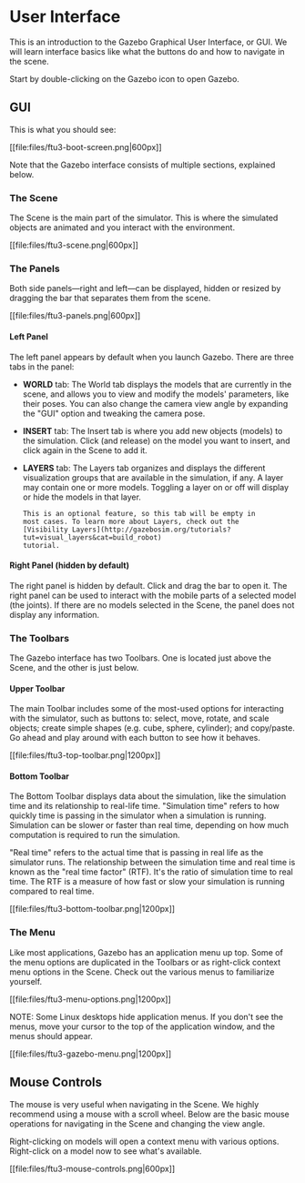 # User Interface

This is an introduction to the Gazebo Graphical User Interface, or GUI. We will learn interface basics like what the buttons do and how to navigate in the scene. 

Start by double-clicking on the Gazebo icon to open Gazebo. 

## GUI

This is what you should see:

[[file:files/ftu3-boot-screen.png|600px]]

Note that the Gazebo interface consists of multiple sections, explained below. 

### The Scene

The Scene is the main part of the simulator. This is where the simulated
objects are animated and you interact with the environment. 

[[file:files/ftu3-scene.png|600px]]

### The Panels

Both side panels—right and left—can be displayed, hidden or resized by dragging
the bar that separates them from the scene.

[[file:files/ftu3-panels.png|600px]]

#### Left Panel

The left panel appears by default when you launch Gazebo. There are three tabs
in the panel:

* **WORLD** tab: The World tab displays the models that are currently in the
  scene, and allows you to view and modify the models' parameters, like their
  poses. You can also change the camera view angle by expanding the
  "GUI" option and tweaking the camera pose. 

* **INSERT** tab: The Insert tab is where you add new objects (models) to the
  simulation. Click (and release) on the model you want to insert, and click
  again in the Scene to add it.


* **LAYERS** tab: The Layers tab organizes and displays the different
  visualization groups that are available in the simulation, if any. A layer
  may contain one or more models. Toggling a layer on or off will display
  or hide the models in that layer. 
  
      This is an optional feature, so this tab will be empty in
      most cases. To learn more about Layers, check out the 
      [Visibility Layers](http://gazebosim.org/tutorials?tut=visual_layers&cat=build_robot) 
      tutorial. 

#### Right Panel (hidden by default)

The right panel is hidden by default. Click and drag the bar to open it. The right panel can 
be used to interact with the mobile parts of a selected model (the joints). If there are no 
models selected in the Scene, the panel does not display any information.

### The Toolbars

The Gazebo interface has two Toolbars. One is located just above the Scene, and
the other is just below.

#### Upper Toolbar

The main Toolbar includes some of the most-used options for interacting with
the simulator, such as buttons to: select, move, rotate, and scale objects;
create simple shapes (e.g. cube, sphere, cylinder); and copy/paste. Go ahead and play 
around with each button to see how it behaves.

[[file:files/ftu3-top-toolbar.png|1200px]]

#### Bottom Toolbar

The Bottom Toolbar displays data about the simulation, like the simulation time
and its relationship to real-life time. "Simulation time" refers to how quickly
time is passing in the simulator when a simulation is running.  Simulation can
be slower or faster than real time, depending on how much computation is
required to run the simulation. 

"Real time" refers to the actual time that is passing in real life as the
simulator runs. The relationship between the simulation time and real time is
known as the "real time factor" (RTF). It's the ratio of simulation time to real
time. The RTF is a measure of how fast or slow your simulation is running
compared to real time. 

[[file:files/ftu3-bottom-toolbar.png|1200px]]

### The Menu 

Like most applications, Gazebo has an application menu up top. Some of the menu
options are duplicated in the Toolbars or as right-click context menu options
in the Scene. Check out the various menus to familiarize yourself. 

[[file:files/ftu3-menu-options.png|1200px]]

NOTE: Some Linux desktops hide application menus. If you don't see the
menus, move your cursor to the top of the application window, and the menus
should appear. 

[[file:files/ftu3-gazebo-menu.png|1200px]]

## Mouse Controls

The mouse is very useful when navigating in the Scene. We highly recommend
using a mouse with a scroll wheel.  Below are the basic mouse operations for
navigating in the Scene and changing the view angle.

Right-clicking on models will open a context menu with various options.
Right-click on a model now to see what's available. 


[[file:files/ftu3-mouse-controls.png|600px]]
